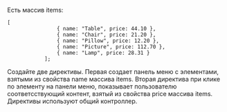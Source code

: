 Есть массив items: 
```
[
                { name: "Table", price: 44.10 },
                { name: "Chair", price: 21.20 },
                { name: "Pillow", price: 12.20 },
                { name: "Picture", price: 112.70 },
                { name: "Lamp", price: 28.31 }
            ]; 
```
Создайте две директивы. Первая создает панель меню с элементами, взятыми из свойства name массива items. Вторая директива
при клике по элементу на панели меню, показывает пользователю соответсствующий контент, взятый из свойства price массива items. 
Директивы используют общий контроллер. 